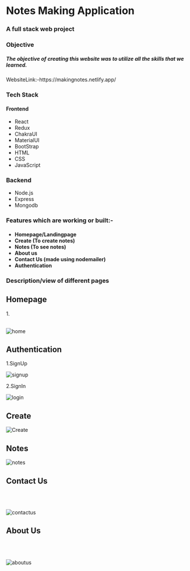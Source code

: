 <h1>Notes Making Application</h1>
<h3>A full stack web project</h3>
<h3>Objective</h3>
<h5>The objective of creating this website was to utilize all the skills that we learned.</h5>
WebsiteLink:-https://makingnotes.netlify.app/

<h3>Tech Stack</h3>
<h4>Frontend</h4>
<ul>
  <li>
    React</li>
  <li>Redux</li>
  <li>ChakraUI</li>
  <li>MaterialUI</li>
   <li>BootStrap</li>
  <li>HTML</li>
  <li>CSS</li><li>JavaScript</li>
  </ul>
  
  <h3>Backend</h3>
  <ul>
  <li>Node.js</li>
   <li>Express</li>
   <li>Mongodb</li>
  </ul>
  

<h3>Features which are working or built:-</h3>

<h4>
<ul>
  <li>Homepage/Landingpage</li>
  <li>Create (To create notes)</li>
  <li>Notes (To see notes)</li>
  <li>About us </li>
  <li>Contact Us (made using nodemailer)</li>
  <li>Authentication</li>
    </ul>

  <h3>Description/view of different pages</h3>
  <h2>Homepage</h2>
  1.<br></br>
  
![home](https://github.com/sonuparjapat/sonuparjapat.github.io/assets/115461488/26d12e91-21fb-4287-9f53-1a4cb2973d04)



<h2>Authentication</h2>
1.SignUp

![signup](https://github.com/sonuparjapat/sonuparjapat.github.io/assets/115461488/a267ac53-5b69-4cd6-83a1-6fc48fb7e5db)


2.SignIn


![login](https://github.com/sonuparjapat/sonuparjapat.github.io/assets/115461488/a168101b-bd74-49a6-a7cc-db45f4e7e9e1)


<h2>Create </h3>


![Create](https://github.com/sonuparjapat/sonuparjapat.github.io/assets/115461488/75dd1b9f-7f46-4f34-8fc4-cda626dfd851)



<h2>Notes</h2>


![notes](https://github.com/sonuparjapat/sonuparjapat.github.io/assets/115461488/40cbdfd6-eb1e-4bf0-89d2-c095f56e7a68)




<h2>Contact Us</h2>
<br></br>

![contactus](https://github.com/sonuparjapat/sonuparjapat.github.io/assets/115461488/ebb54967-b963-4796-9c48-54a3712e77da)



<h2>About Us</h2>
<br></br>

![aboutus](https://github.com/sonuparjapat/sonuparjapat.github.io/assets/115461488/f910dad3-4c57-4ff5-899d-02e8251e05fd)





